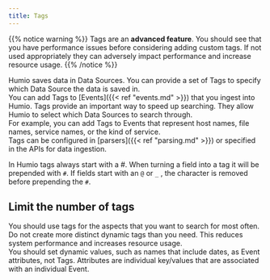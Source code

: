 ```yaml
---
title: Tags
---
```


{{% notice warning %}}
Tags are an **advanced feature**. You should see that you have performance
issues before considering adding custom tags. If not used appropriately they
can adversely impact performance and increase resource usage.
{{% /notice %}}

Humio saves data in Data Sources. You can provide a set of Tags to specify which Data Source the data is saved in.  
You can add Tags to [Events]({{< ref "events.md" >}}) that you ingest into Humio.
Tags provide an important way to speed up searching. They allow Humio to select which Data Sources to search through.     
For example, you can add Tags to Events that represent host names, file names, service names, or the kind of service.  
Tags can be configured in [parsers]({{< ref "parsing.md" >}}) or specified in the APIs for data ingestion.

In Humio tags always start with a #. When turning a field into a tag it will be
prepended with `#`.
If fields start with an `@` or `_` , the character is removed before prepending
the `#`.

## Limit the number of tags

You should use tags for the aspects that you want to search for most often.  
Do not create more distinct dynamic tags than you need. This reduces system
performance and increases resource usage.  
You should set dynamic values, such as names that include dates, as Event
attributes, not Tags. Attributes are individual key/values that are associated
with an individual Event.
